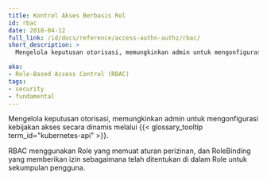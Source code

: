 ```yaml
---
title: Kontrol Akses Berbasis Rol
id: rbac
date: 2018-04-12
full_link: /id/docs/reference/access-authn-authz/rbac/
short_description: >
  Mengelola keputusan otorisasi, memungkinkan admin untuk mengonfigurasi kebijakan akses secara dinamis melalui API Kubernetes.

aka:
- Role-Based Access Control (RBAC)
tags:
- security
- fundamental
---
```

Mengelola keputusan otorisasi, memungkinkan admin untuk mengonfigurasi kebijakan akses secara dinamis melalui {{< glossary_tooltip term_id="kubernetes-api" >}}.

<!--more-->

RBAC menggunakan Role yang memuat aturan perizinan, dan RoleBinding yang memberikan izin sebagaimana telah ditentukan di dalam Role untuk sekumpulan pengguna.

